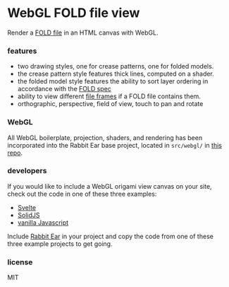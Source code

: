 # WebGL FOLD file view

Render a [FOLD file](https://github.com/edemaine/FOLD/) in an HTML canvas with WebGL.

### features

- two drawing styles, one for crease patterns, one for folded models.
- the crease pattern style features thick lines, computed on a shader.
- the folded model style features the ability to sort layer ordering in accordance with the [FOLD spec](https://github.com/edemaine/fold/blob/main/doc/spec.md#layer-information-faceorders-and-edgeorders)
- ability to view different [file frames](https://github.com/edemaine/fold/blob/main/doc/spec.md#multiple-frames) if a FOLD file contains them.
- orthographic, perspective, field of view, touch to pan and rotate

### WebGL

All WebGL boilerplate, projection, shaders, and rendering has been incorporated into the Rabbit Ear base project, located in `src/webgl/` in [this repo](https://github.com/robbykraft/Origami/).

### developers

If you would like to include a WebGL origami view canvas on your site, check out the code in one of these three examples:

- [Svelte](https://github.com/robbykraft/webgl-fold/tree/main/Svelte)
- [SolidJS](https://github.com/robbykraft/webgl-fold/tree/main/SolidJS)
- [vanilla Javascript](https://github.com/robbykraft/webgl-fold/tree/main/Vanilla)

Include [Rabbit Ear](https://rabbitear.org) in your project and copy the code from one of these three example projects to get going.

### license

MIT
